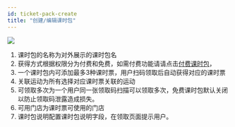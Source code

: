 ```yaml
---
id: ticket-pack-create
title: "创建/编辑课时包"
---
```


<img src="/img/ticket-pack/ticket-pack_2.png" className="normalImg" />

1. 课时包的名称为对外展示的课时包名
2.  获得方式根据权限分为付费和免费，如需付费功能请请点击[付费课时包](/docs/ticket-pack/ticket-pack-pay)，
3.  一个课时包内可添加最多3种课时票，用户扫码领取后自动获得对应的课时票
4.  关联运动为所有选择对应课时票关联的运动
5.  可领取多次为一个用户同一张领取码扫描可以领取多次，免费课时包默认关闭以防止领取码泄露造成损失。
6.  可用门店为课时票可使用的门店
7.  课时包说明配置课时包说明字段，在领取页面提示用户。



